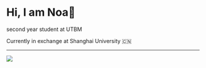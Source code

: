 # Hi, I am Noa👋
second year student at UTBM

Currently in exchange at Shanghai University 🇨🇳 

<hr>
<img src="https://github-readme-stats.vercel.app/api/top-langs/?username=aonfu&theme=gruvbox&layout=compact"/>
<!--
**Aonfu/Aonfu** is a ✨ _special_ ✨ repository because its `README.md` (this file) appears on your GitHub profile.

Here are some ideas to get you started:

- 🔭 I’m currently working on ...
- 🌱 I’m currently learning ...
- 👯 I’m looking to collaborate on ...
- 🤔 I’m looking for help with ...
- 💬 Ask me about ...
- 📫 How to reach me: ...
- 😄 Pronouns: ...
- ⚡ Fun fact: ...
-->
